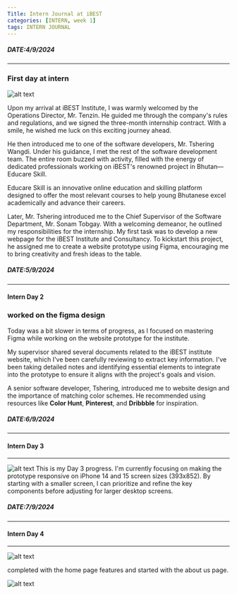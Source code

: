 ```yaml
---
Title: Intern Journal at iBEST
categories: [INTERN, week 1]
tags: INTERN JOURNAL
---
```

##### DATE:4/9/2024
---
### First day at intern 
![alt text](../Image/intern/ibest.jpg)

Upon my arrival at iBEST Institute, I was warmly welcomed by the Operations Director, Mr. Tenzin. He guided me through the company's rules and regulations, and we signed the three-month internship contract. With a smile, he wished me luck on this exciting journey ahead.

He then introduced me to one of the software developers, Mr. Tshering Wangdi. Under his guidance, I met the rest of the software development team. The entire room buzzed with activity, filled with the energy of dedicated professionals working on iBEST's renowned project in Bhutan—Educare Skill.

Educare Skill is an innovative online education and skilling platform designed to offer the most relevant courses to help young Bhutanese excel academically and advance their careers.

Later, Mr. Tshering introduced me to the Chief Supervisor of the Software Department, Mr. Sonam Tobgay. With a welcoming demeanor, he outlined my responsibilities for the internship. My first task was to develop a new webpage for the iBEST Institute and Consultancy. To kickstart this project, he assigned me to create a website prototype using Figma, encouraging me to bring creativity and fresh ideas to the table.


##### DATE:5/9/2024
---
#### Intern Day 2
### worked on the figma design 

Today was a bit slower in terms of progress, as I focused on mastering Figma while working on the website prototype for the institute.

My supervisor shared several documents related to the iBEST institute website, which I've been carefully reviewing to extract key information. I've been taking detailed notes and identifying essential elements to integrate into the prototype to ensure it aligns with the project's goals and vision.

A senior software developer, Tshering, introduced me to website design and the importance of matching color schemes. He recommended using resources like **Color Hunt**, **Pinterest**, and **Dribbble** for inspiration.


##### DATE:6/9/2024
---
#### Intern Day 3
---
![alt text](<../Image/intern/day 2-3 progress.png>)
This is my Day 3 progress. I'm currently focusing on making the prototype responsive on iPhone 14 and 15 screen sizes (393x852). By starting with a smaller screen, I can prioritize and refine the key components before adjusting for larger desktop screens.


##### DATE:7/9/2024
---
#### Intern Day 4
---
![alt text](../Image/intern/day4.png)

completed with the home page features and started with the about us page.

![alt text](../Image/intern/day4b.png)


